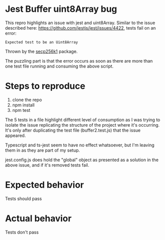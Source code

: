 # Jest Buffer uint8Array bug

This repro highlights an issue with jest and uint8Array.
Similar to the issue described here: https://github.com/jestjs/jest/issues/4422, tests fail on an error:

```
Expected test to be an Uint8Array
```

Thrown by the [secp256k1](https://github.com/cryptocoinjs/secp256k1-node/blob/master/lib/index.js#L22) package.

The puzzling part is that the error occurs as soon as there are more than one test file running and consuming the above 
script.

# Steps to reproduce

1. clone the repo
2. npm install
3. npm test

The 5 tests in a file highlight different level of consumption as I was trying to isolate the issue replicating the
structure of the project where it's occurring. It's only after duplicating the test file (buffer2.test.js) that the 
issue appeared.

Typescript and ts-jest seem to have no effect whatsoever, but I'm leaving them in as they are part of my setup.

jest.config.js does hold the "global" object as presented as a solution in the above issue, and if it's removed tests fail.

# Expected behavior

Tests should pass

# Actual behavior

Tests don't pass
